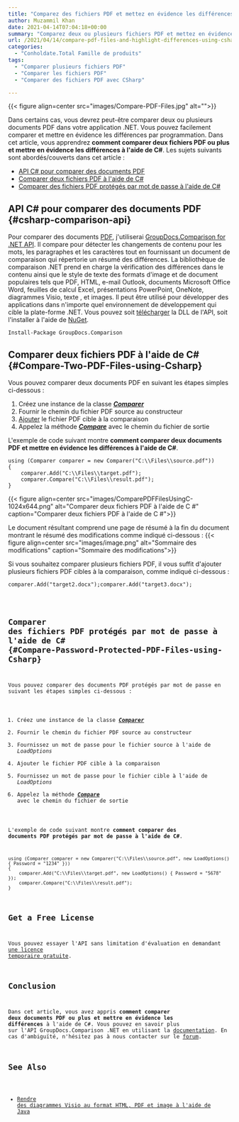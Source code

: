```yaml
---
title: "Comparez des fichiers PDF et mettez en évidence les différences à l'aide de C#"
author: Muzammil Khan
date: 2021-04-14T07:04:18+00:00
summary: "Comparez deux ou plusieurs fichiers PDF et mettez en évidence les différences dans un fichier PDF séparé par programmation. Comparez les fichiers protégés par mot de passe à l'aide de C# dans votre application .NET. Dans cet article, vous allez apprendre <strong>à comparer deux documents PDF ou plus et à mettre en évidence les différences à l'aide de C#</strong> ."
url: /2021/04/14/compare-pdf-files-and-highlight-differences-using-csharp/
categories:
  - "Conholdate.Total Famille de produits"
tags:
  - "Comparer plusieurs fichiers PDF"
  - "Comparer les fichiers PDF"
  - "Comparer des fichiers PDF avec CSharp"

---
```



{{< figure align=center src="images/Compare-PDF-Files.jpg" alt="">}}
 

Dans certains cas, vous devrez peut-être comparer deux ou plusieurs documents PDF dans votre application .NET. Vous pouvez facilement comparer et mettre en évidence les différences par programmation. Dans cet article, vous apprendrez **comment comparer deux fichiers PDF ou plus et mettre en évidence les différences à l'aide de C#**.
Les sujets suivants sont abordés/couverts dans cet article :
  * [API C# pour comparer des documents PDF][2]
  * [Comparer deux fichiers PDF à l'aide de C#][3]
  * [Comparer des fichiers PDF protégés par mot de passe à l'aide de C#][4]

## API C# pour comparer des documents PDF {#csharp-comparison-api}

Pour comparer des documents [PDF][5], j'utiliserai [GroupDocs.Comparison for .NET API][6]. Il compare pour détecter les changements de contenu pour les mots, les paragraphes et les caractères tout en fournissant un document de comparaison qui répertorie un résumé des différences. La bibliothèque de comparaison .NET prend en charge la vérification des différences dans le contenu ainsi que le style de texte des formats d'image et de document populaires tels que PDF, HTML, e-mail Outlook, documents Microsoft Office Word, feuilles de calcul Excel, présentations PowerPoint, OneNote, diagrammes Visio, texte , et images. Il peut être utilisé pour développer des applications dans n'importe quel environnement de développement qui cible la plate-forme .NET.
Vous pouvez soit [télécharger][7] la DLL de l'API, soit l'installer à l'aide de [NuGet][8].
<pre class="wp-block-code"><code>Install-Package GroupDocs.Comparison</code></pre>
## Comparer deux fichiers PDF à l'aide de C# {#Compare-Two-PDF-Files-using-Csharp}

Vous pouvez comparer deux documents PDF en suivant les étapes simples ci-dessous :
  1. Créez une instance de la classe _**[Comparer][9]**_
  2. Fournir le chemin du fichier PDF source au constructeur
  3. [Ajouter][10] le fichier PDF cible à la comparaison
  4. Appelez la méthode _**[Compare][11]**_ avec le chemin du fichier de sortie

L'exemple de code suivant montre **comment comparer deux documents PDF et mettre en évidence les différences à l'aide de C#**.
```
using (Comparer comparer = new Comparer("C:\\Files\\source.pdf"))
{
    comparer.Add("C:\\Files\\target.pdf");
    comparer.Compare("C:\\Files\\result.pdf");
}
```

{{< figure align=center src="images/ComparePDFFilesUsingC-1024x644.png" alt="Comparer deux fichiers PDF à l'aide de C #" caption="Comparer deux fichiers PDF à l'aide de C #">}}
 

Le document résultant comprend une page de résumé à la fin du document montrant le résumé des modifications comme indiqué ci-dessous :
{{< figure align=center src="images/image.png" alt="Sommaire des modifications" caption="Sommaire des modifications">}}
 

Si vous souhaitez comparer plusieurs fichiers PDF, il vous suffit d'ajouter plusieurs fichiers PDF cibles à la comparaison, comme indiqué ci-dessous :
<pre class="wp-block-code"><code>comparer.Add("target2.docx");comparer.Add("target3.docx");</pre>
## Comparer des fichiers PDF protégés par mot de passe à l'aide de C# {#Compare-Password-Protected-PDF-Files-using-Csharp}

Vous pouvez comparer des documents PDF protégés par mot de passe en suivant les étapes simples ci-dessous :
  1. Créez une instance de la classe _**[Comparer][9]**_
  2. Fournir le chemin du fichier PDF source au constructeur
  3. Fournissez un mot de passe pour le fichier source à l'aide de _LoadOptions_
  4. Ajouter le fichier PDF cible à la comparaison
  5. Fournissez un mot de passe pour le fichier cible à l'aide de _LoadOptions_
  6. Appelez la méthode _**[Compare][11]**_ avec le chemin du fichier de sortie

L'exemple de code suivant montre **comment comparer des documents PDF protégés par mot de passe à l'aide de C#**.
```
using (Comparer comparer = new Comparer("C:\\Files\\source.pdf", new LoadOptions() { Password = "1234" }))
{
    comparer.Add("C:\\Files\\target.pdf", new LoadOptions() { Password = "5678" });
    comparer.Compare("C:\\Files\\result.pdf");
}
```

## Get a Free License

Vous pouvez essayer l'API sans limitation d'évaluation en demandant [une licence temporaire gratuite][14].
## Conclusion

Dans cet article, vous avez appris **comment **comparer deux documents PDF ou plus et mettre en évidence les différences**** à l'aide de C#. Vous pouvez en savoir plus sur l'API GroupDocs.Comparison .NET en utilisant la [documentation][15]. En cas d'ambiguïté, n'hésitez pas à nous contacter sur le [forum][16].
## See Also

  * [Rendre des diagrammes Visio au format HTML, PDF et image à l'aide de Java][17]

 [1]: https://blog.conholdate.com/wp-content/uploads/sites/27/2021/04/Compare-PDF-Files.jpg
 [2]: #csharp-comparison-api
 [3]: #Compare-Two-PDF-Files-using-Csharp
 [4]: #Compare-Password-Protected-PDF-Files-using-Csharp
 [5]: https://docs.fileformat.com/pdf/
 [6]: https://products.groupdocs.com/comparison/net
 [7]: https://downloads.groupdocs.com/comparison/net
 [8]: https://www.nuget.org/packages/GroupDocs.Comparison
 [9]: https://apireference.groupdocs.com/comparison/net/groupdocs.comparison/comparer
 [10]: https://apireference.groupdocs.com/comparison/net/groupdocs.comparison.comparer/add/methods/2
 [11]: https://apireference.groupdocs.com/comparison/net/groupdocs.comparison.comparer/compare/methods/7
 [12]: https://blog.conholdate.com/wp-content/uploads/sites/27/2021/04/ComparePDFFilesUsingC.png
 [13]: https://blog.conholdate.com/wp-content/uploads/sites/27/2021/04/image.png
 [14]: https://purchase.groupdocs.com/temporary-license
 [15]: https://docs.groupdocs.com/comparison/net/
 [16]: https://forum.groupdocs.com/c/comparison/
 [17]: https://blog.conholdate.com/2021/04/07/render-visio-diagrams-in-html-pdf-and-image-using-java/





